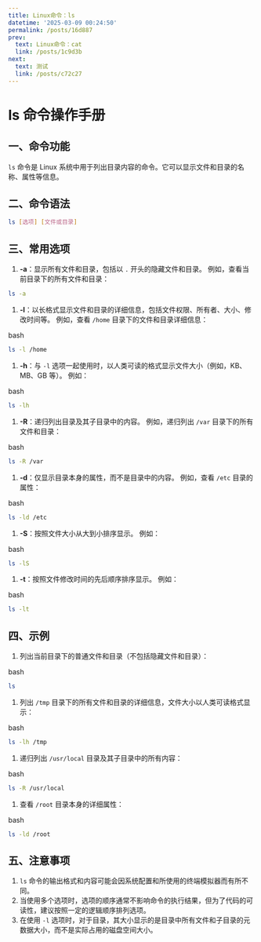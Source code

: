 ```yaml
---
title: Linux命令：ls
datetime: '2025-03-09 00:24:50'
permalink: /posts/16d887
prev:
  text: Linux命令：cat
  link: /posts/1c9d3b
next:
  text: 测试
  link: /posts/c72c27
---
```

# ls 命令操作手册

## 一、命令功能

`ls` 命令是 Linux 系统中用于列出目录内容的命令。它可以显示文件和目录的名称、属性等信息。

## 二、命令语法

```bash
ls [选项] [文件或目录]
```

## 三、常用选项

1. **-a**：显示所有文件和目录，包括以 `.` 开头的隐藏文件和目录。
    例如，查看当前目录下的所有文件和目录：

```bash
ls -a
```

1. **-l**：以长格式显示文件和目录的详细信息，包括文件权限、所有者、大小、修改时间等。
    例如，查看 `/home` 目录下的文件和目录详细信息：

bash











```bash
ls -l /home
```

1. **-h**：与 `-l` 选项一起使用时，以人类可读的格式显示文件大小（例如，KB、MB、GB 等）。
    例如：

bash











```bash
ls -lh
```

1. **-R**：递归列出目录及其子目录中的内容。
    例如，递归列出 `/var` 目录下的所有文件和目录：

bash











```bash
ls -R /var
```

1. **-d**：仅显示目录本身的属性，而不是目录中的内容。
    例如，查看 `/etc` 目录的属性：

bash











```bash
ls -ld /etc
```

1. **-S**：按照文件大小从大到小排序显示。
    例如：

bash











```bash
ls -lS
```

1. **-t**：按照文件修改时间的先后顺序排序显示。
    例如：

bash











```bash
ls -lt
```

## 四、示例

1. 列出当前目录下的普通文件和目录（不包括隐藏文件和目录）：

bash











```bash
ls
```





1. 列出 `/tmp` 目录下的所有文件和目录的详细信息，文件大小以人类可读格式显示：

bash











```bash
ls -lh /tmp
```





1. 递归列出 `/usr/local` 目录及其子目录中的所有内容：

bash











```bash
ls -R /usr/local
```





1. 查看 `/root` 目录本身的详细属性：

bash

```bash
ls -ld /root
```





## 五、注意事项

1. `ls` 命令的输出格式和内容可能会因系统配置和所使用的终端模拟器而有所不同。
2. 当使用多个选项时，选项的顺序通常不影响命令的执行结果，但为了代码的可读性，建议按照一定的逻辑顺序排列选项。
3. 在使用 `-l` 选项时，对于目录，其大小显示的是目录中所有文件和子目录的元数据大小，而不是实际占用的磁盘空间大小。

